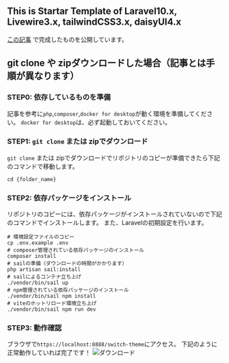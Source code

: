 ## This is Startar Template of Laravel10.x, Livewire3.x, tailwindCSS3.x, daisyUI4.x
[この記事](https://qiita.com/tatun55/items/b196696298f64c7d1567) で完成したものを公開しています。

## git clone や zipダウンロードした場合（記事とは手順が異なります）

### STEP0: 依存しているものを準備
記事を参考に`php`,`composer`,`docker for desktop`が動く環境を準備してください。
`docker for desktop`は、必ず起動しておいてください。

### STEP1: `git clone` または zipでダウンロード
 `git clone` または zipでダウンロードでリポジトリのコピーが準備できたら下記のコマンドで移動します。

```shell
cd {folder_name}
```

### STEP2: 依存パッケージをインストール
リポジトリのコピーには、依存パッケージがインストールされていないので下記のコマンドでインストールします。
また、Laravelの初期設定を行います。

```shell
# 環境設定ファイルのコピー
cp .env.example .env
# composer管理されている依存パッケージのインストール
composer install
# sailの準備（ダウンロードの時間がかかります）
php artisan sail:install
# sailによるコンテナ立ち上げ
./vendor/bin/sail up
# npm管理されている依存パッケージのインストール
./vendor/bin/sail npm install
# viteのホットリロード環境立ち上げ
./vendor/bin/sail npm run dev
```

### STEP3: 動作確認
ブラウザで`https://localhost:8888/switch-theme`にアクセス。
下記のように正常動作していれば完了です！
![ダウンロード](https://github.com/tatun55/laravel10-livewire3-tailwindcss3-daisyui4/assets/22563682/f86aaf48-1dc7-4571-9e46-7df834d98fc9)

